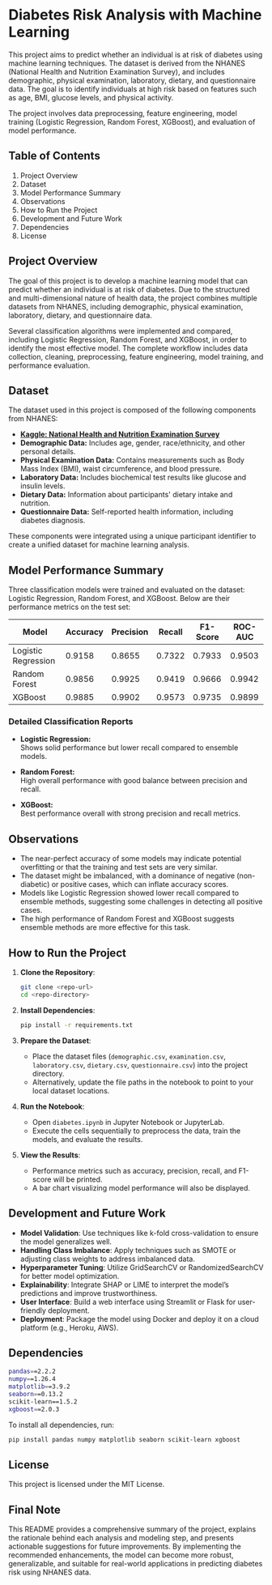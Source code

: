 # Diabetes Risk Analysis with Machine Learning

This project aims to predict whether an individual is at risk of diabetes using machine learning techniques. The dataset is derived from the NHANES (National Health and Nutrition Examination Survey), and includes demographic, physical examination, laboratory, dietary, and questionnaire data. The goal is to identify individuals at high risk based on features such as age, BMI, glucose levels, and physical activity.

The project involves data preprocessing, feature engineering, model training (Logistic Regression, Random Forest, XGBoost), and evaluation of model performance.

## Table of Contents

1. Project Overview  
2. Dataset  
3. Model Performance Summary  
4. Observations  
5. How to Run the Project  
6. Development and Future Work  
7. Dependencies  
8. License  

## Project Overview

The goal of this project is to develop a machine learning model that can predict whether an individual is at risk of diabetes. Due to the structured and multi-dimensional nature of health data, the project combines multiple datasets from NHANES, including demographic, physical examination, laboratory, dietary, and questionnaire data.

Several classification algorithms were implemented and compared, including Logistic Regression, Random Forest, and XGBoost, in order to identify the most effective model. The complete workflow includes data collection, cleaning, preprocessing, feature engineering, model training, and performance evaluation.

## Dataset

The dataset used in this project is composed of the following components from NHANES:
- **[Kaggle: National Health and Nutrition Examination Survey](https://www.kaggle.com/datasets/cdc/national-health-and-nutrition-examination-survey)**
- **Demographic Data:** Includes age, gender, race/ethnicity, and other personal details.  
- **Physical Examination Data:** Contains measurements such as Body Mass Index (BMI), waist circumference, and blood pressure.  
- **Laboratory Data:** Includes biochemical test results like glucose and insulin levels.  
- **Dietary Data:** Information about participants' dietary intake and nutrition.  
- **Questionnaire Data:** Self-reported health information, including diabetes diagnosis.

These components were integrated using a unique participant identifier to create a unified dataset for machine learning analysis.

## Model Performance Summary

Three classification models were trained and evaluated on the dataset: Logistic Regression, Random Forest, and XGBoost. Below are their performance metrics on the test set:

| Model               | Accuracy | Precision | Recall | F1-Score | ROC-AUC |
|---------------------|----------|-----------|--------|----------|---------|
| Logistic Regression | 0.9158   | 0.8655    | 0.7322 | 0.7933   | 0.9503  |
| Random Forest       | 0.9856   | 0.9925    | 0.9419 | 0.9666   | 0.9942  |
| XGBoost             | 0.9885   | 0.9902    | 0.9573 | 0.9735   | 0.9899  |

### Detailed Classification Reports

- **Logistic Regression:**  
  Shows solid performance but lower recall compared to ensemble models.

- **Random Forest:**  
  High overall performance with good balance between precision and recall.

- **XGBoost:**  
  Best performance overall with strong precision and recall metrics.

## Observations

- The near-perfect accuracy of some models may indicate potential overfitting or that the training and test sets are very similar.
- The dataset might be imbalanced, with a dominance of negative (non-diabetic) or positive cases, which can inflate accuracy scores.
- Models like Logistic Regression showed lower recall compared to ensemble methods, suggesting some challenges in detecting all positive cases.
- The high performance of Random Forest and XGBoost suggests ensemble methods are more effective for this task.

## How to Run the Project

1. **Clone the Repository**:
   ```bash
   git clone <repo-url>
   cd <repo-directory>
   ```

2. **Install Dependencies**:
   ```bash
   pip install -r requirements.txt
   ```

3. **Prepare the Dataset**:
   - Place the dataset files (`demographic.csv`, `examination.csv`, `laboratory.csv`, `dietary.csv`, `questionnaire.csv`) into the project directory.
   - Alternatively, update the file paths in the notebook to point to your local dataset locations.

4. **Run the Notebook**:
   - Open `diabetes.ipynb` in Jupyter Notebook or JupyterLab.
   - Execute the cells sequentially to preprocess the data, train the models, and evaluate the results.

5. **View the Results**:
   - Performance metrics such as accuracy, precision, recall, and F1-score will be printed.
   - A bar chart visualizing model performance will also be displayed.

## Development and Future Work

- **Model Validation**: Use techniques like k-fold cross-validation to ensure the model generalizes well.
- **Handling Class Imbalance**: Apply techniques such as SMOTE or adjusting class weights to address imbalanced data.
- **Hyperparameter Tuning**: Utilize GridSearchCV or RandomizedSearchCV for better model optimization.
- **Explainability**: Integrate SHAP or LIME to interpret the model’s predictions and improve trustworthiness.
- **User Interface**: Build a web interface using Streamlit or Flask for user-friendly deployment.
- **Deployment**: Package the model using Docker and deploy it on a cloud platform (e.g., Heroku, AWS).

## Dependencies

```bash
pandas==2.2.2  
numpy==1.26.4  
matplotlib==3.9.2  
seaborn==0.13.2  
scikit-learn==1.5.2  
xgboost==2.0.3
```

To install all dependencies, run:

```bash
pip install pandas numpy matplotlib seaborn scikit-learn xgboost
```

## License

This project is licensed under the MIT License.

## Final Note

This README provides a comprehensive summary of the project, explains the rationale behind each analysis and modeling step, and presents actionable suggestions for future improvements. By implementing the recommended enhancements, the model can become more robust, generalizable, and suitable for real-world applications in predicting diabetes risk using NHANES data.

